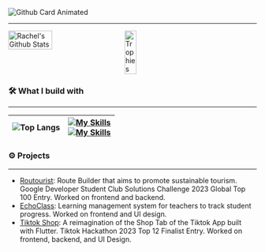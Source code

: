 
![Github Card Animated](https://github.com/user-attachments/assets/2dd7ab1a-6b5e-492b-b1e9-33f034757a37)

---
<div style="display: flex; flex-direction: row; gap: 24px; align-items: flex-start">
    <img src="https://github-readme-stats.vercel.app/api?username=rappleit&theme=tokyonight&show_icons=true&hide=stars,issues&rank_icon=github" alt="Rachel's Github Stats" width="42%">
    <a href="https://github.com/ryo-ma/github-profile-trophy">
        <img src="https://github-profile-trophy.vercel.app/?username=rappleit&theme=algolia" alt="Trophies" width="56%">
    </a>
</div>


### 🛠️ What I build with
---
| ![Top Langs](https://github-readme-stats.vercel.app/api/top-langs/?username=rappleit&theme=tokyonight&layout=compact&exclude_repo=Portential) | [![My Skills](https://skillicons.dev/icons?i=react,html,css,js,nextjs,vercel)](https://skillicons.dev) </br>  [![My Skills](https://skillicons.dev/icons?i=swift,dotnet,nodejs,postgres,mongodb,figma)](https://skillicons.dev) |
|-----------------------------------------------------------------------------------------------------------------------------------------------------------|------------------------------------------------------------------------------------------------------------------------------------------|


### ⚙️ Projects
---
- [Routourist](https://github.com/rappleit/routourist): Route Builder that aims to promote sustainable tourism. Google Developer Student Club Solutions Challenge 2023 Global Top 100 Entry. Worked on frontend and backend. 
- [EchoClass](https://github.com/michaelchen-lab/LMS_Frontend): Learning management system for teachers to track student progress. Worked on frontend and UI design.
- [Tiktok Shop](https://github.com/rappleit/tiktok_shop/tree/main): A reimagination of the Shop Tab of the Tiktok App built with Flutter. Tiktok Hackathon 2023 Top 12 Finalist Entry. Worked on frontend, backend, and UI Design.

